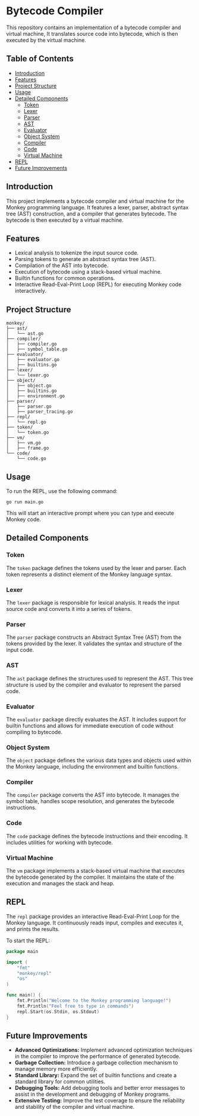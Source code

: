 # Bytecode Compiler

This repository contains an implementation of a bytecode compiler and virtual machine, It translates source code into bytecode, which is then executed by the virtual machine.

## Table of Contents

- [Introduction](https://www.notion.so/Notes-eb20ab6b38d64ab79e8daff3e2dff9d9?pvs=21)
- [Features](https://www.notion.so/Notes-eb20ab6b38d64ab79e8daff3e2dff9d9?pvs=21)
- [Project Structure](https://www.notion.so/Notes-eb20ab6b38d64ab79e8daff3e2dff9d9?pvs=21)
- [Usage](https://www.notion.so/Notes-eb20ab6b38d64ab79e8daff3e2dff9d9?pvs=21)
- [Detailed Components](https://www.notion.so/Notes-eb20ab6b38d64ab79e8daff3e2dff9d9?pvs=21)
    - [Token](https://www.notion.so/Notes-eb20ab6b38d64ab79e8daff3e2dff9d9?pvs=21)
    - [Lexer](https://www.notion.so/Notes-eb20ab6b38d64ab79e8daff3e2dff9d9?pvs=21)
    - [Parser](https://www.notion.so/Notes-eb20ab6b38d64ab79e8daff3e2dff9d9?pvs=21)
    - [AST](https://www.notion.so/Notes-eb20ab6b38d64ab79e8daff3e2dff9d9?pvs=21)
    - [Evaluator](https://www.notion.so/Notes-eb20ab6b38d64ab79e8daff3e2dff9d9?pvs=21)
    - [Object System](https://www.notion.so/Notes-eb20ab6b38d64ab79e8daff3e2dff9d9?pvs=21)
    - [Compiler](https://www.notion.so/Notes-eb20ab6b38d64ab79e8daff3e2dff9d9?pvs=21)
    - [Code](https://www.notion.so/Notes-eb20ab6b38d64ab79e8daff3e2dff9d9?pvs=21)
    - [Virtual Machine](https://www.notion.so/Notes-eb20ab6b38d64ab79e8daff3e2dff9d9?pvs=21)
- [REPL](https://www.notion.so/Notes-eb20ab6b38d64ab79e8daff3e2dff9d9?pvs=21)
- [Future Improvements](https://www.notion.so/Notes-eb20ab6b38d64ab79e8daff3e2dff9d9?pvs=21)

## Introduction

This project implements a bytecode compiler and virtual machine for the Monkey programming language. It features a lexer, parser, abstract syntax tree (AST) construction, and a compiler that generates bytecode. The bytecode is then executed by a virtual machine.

## Features

- Lexical analysis to tokenize the input source code.
- Parsing tokens to generate an abstract syntax tree (AST).
- Compilation of the AST into bytecode.
- Execution of bytecode using a stack-based virtual machine.
- Builtin functions for common operations.
- Interactive Read-Eval-Print Loop (REPL) for executing Monkey code interactively.

## Project Structure

```
monkey/
├── ast/
│   └── ast.go
├── compiler/
│   ├── compiler.go
│   ├── symbol_table.go
├── evaluator/
│   ├── evaluator.go
│   ├── builtins.go
├── lexer/
│   └── lexer.go
├── object/
│   ├── object.go
│   ├── builtins.go
│   ├── environment.go
├── parser/
│   ├── parser.go
│   ├── parser_tracing.go
├── repl/
│   └── repl.go
├── token/
│   └── token.go
├── vm/
│   ├── vm.go
│   ├── frame.go
└── code/
    └── code.go

```

## Usage

To run the REPL, use the following command:

```
go run main.go

```

This will start an interactive prompt where you can type and execute Monkey code.

## Detailed Components

### Token

The `token` package defines the tokens used by the lexer and parser. Each token represents a distinct element of the Monkey language syntax.

### Lexer

The `lexer` package is responsible for lexical analysis. It reads the input source code and converts it into a series of tokens.

### Parser

The `parser` package constructs an Abstract Syntax Tree (AST) from the tokens provided by the lexer. It validates the syntax and structure of the input code.

### AST

The `ast` package defines the structures used to represent the AST. This tree structure is used by the compiler and evaluator to represent the parsed code.

### Evaluator

The `evaluator` package directly evaluates the AST. It includes support for builtin functions and allows for immediate execution of code without compiling to bytecode.

### Object System

The `object` package defines the various data types and objects used within the Monkey language, including the environment and builtin functions.

### Compiler

The `compiler` package converts the AST into bytecode. It manages the symbol table, handles scope resolution, and generates the bytecode instructions.

### Code

The `code` package defines the bytecode instructions and their encoding. It includes utilities for working with bytecode.

### Virtual Machine

The `vm` package implements a stack-based virtual machine that executes the bytecode generated by the compiler. It maintains the state of the execution and manages the stack and heap.

## REPL

The `repl` package provides an interactive Read-Eval-Print Loop for the Monkey language. It continuously reads input, compiles and executes it, and prints the results.

To start the REPL:

```go
package main

import (
	"fmt"
	"monkey/repl"
	"os"
)

func main() {
	fmt.Println("Welcome to the Monkey programming language!")
	fmt.Println("Feel free to type in commands")
	repl.Start(os.Stdin, os.Stdout)
}

```

## Future Improvements

- **Advanced Optimizations:** Implement advanced optimization techniques in the compiler to improve the performance of generated bytecode.
- **Garbage Collection:** Introduce a garbage collection mechanism to manage memory more efficiently.
- **Standard Library:** Expand the set of builtin functions and create a standard library for common utilities.
- **Debugging Tools:** Add debugging tools and better error messages to assist in the development and debugging of Monkey programs.
- **Extensive Testing:** Improve the test coverage to ensure the reliability and stability of the compiler and virtual machine.
